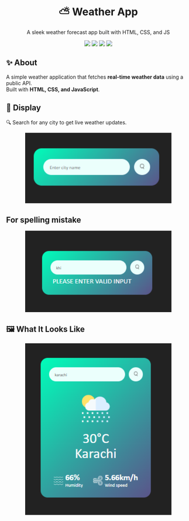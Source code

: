# <h1 align="center">⛅ Weather App</h1>
<p align="center">A sleek weather forecast app built with HTML, CSS, and JS</p>

<p align="center">
  <img src="https://img.shields.io/badge/HTML-5-orange?logo=html5&logoColor=white" />
  <img src="https://img.shields.io/badge/CSS-3-blue?logo=css3&logoColor=white" />
  <img src="https://img.shields.io/badge/JavaScript-ES6-yellow?logo=javascript&logoColor=black" />
  <img src="https://img.shields.io/badge/API-OpenWeather-lightblue?logo=openweather&logoColor=white" />
</p>

## ✨ About  
A simple weather application that fetches **real-time weather data** using a public API.  
Built with **HTML, CSS, and JavaScript**.


## 🌆 Display  

🔍 Search for any city to get live weather updates.  

<p align="center">
  <img src="https://github.com/barbie-repository/mini-weather-app/blob/fae9b7b34ddd356fd0d1a920bd96e4b5b60ae7af/Screenshot%202025-09-20%20162926.png" width="400" alt="App Screenshot"/>
</p>


## For spelling mistake 
<p align="center">
<img src="Screenshot 2025-09-20 163016.png" width="400" alt="App Screenshot">
</p>


## 🖼 What It Looks Like
<p align="center">
  <img src="Screenshot 2025-09-20 163039.png" width="400" alt="App Screenshot">
</p>





